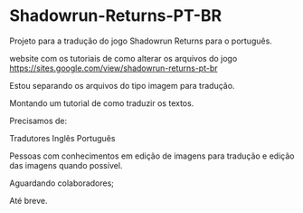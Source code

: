# Shadowrun-Returns-PT-BR
Projeto para a tradução do jogo Shadowrun Returns para o português.

website com os tutoriais de como alterar os arquivos do jogo
https://sites.google.com/view/shadowrun-returns-pt-br

Estou separando os arquivos do tipo imagem para tradução.

Montando um tutorial de como traduzir os textos.

Precisamos de:

Tradutores Inglês Português

Pessoas com conhecimentos em edição de imagens para tradução e edição das imagens quando possível.

Aguardando colaboradores;

Até breve.

